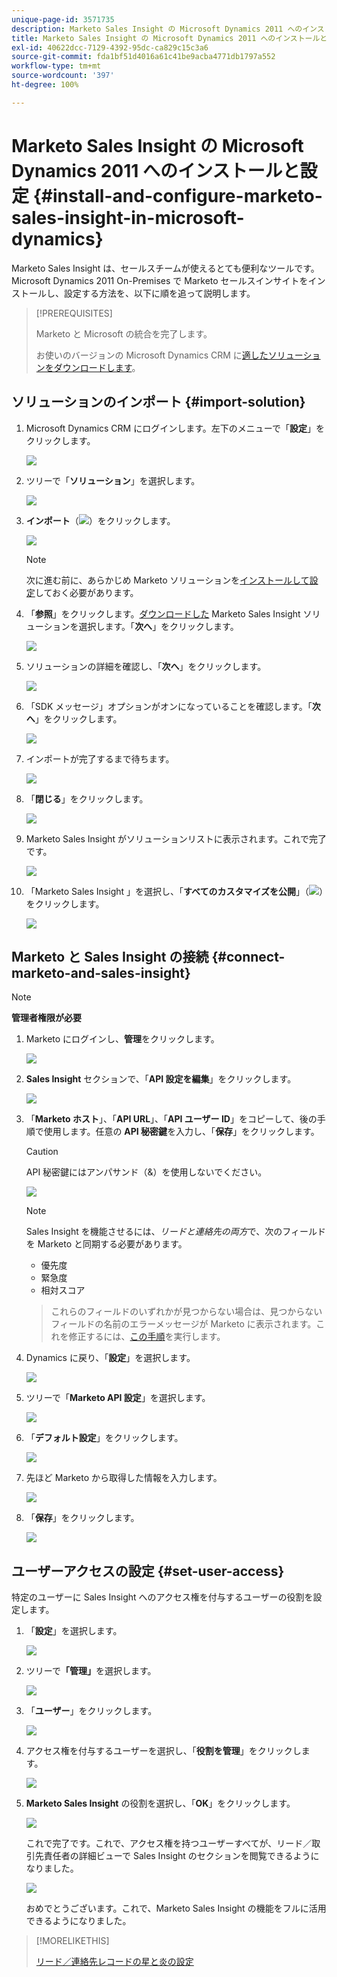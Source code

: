 ```yaml
---
unique-page-id: 3571735
description: Marketo Sales Insight の Microsoft Dynamics 2011 へのインストールと設定 - Marketo ドキュメント - 製品ドキュメント
title: Marketo Sales Insight の Microsoft Dynamics 2011 へのインストールと設定
exl-id: 40622dcc-7129-4392-95dc-ca829c15c3a6
source-git-commit: fda1bf51d4016a61c41be9acba4771db1797a552
workflow-type: tm+mt
source-wordcount: '397'
ht-degree: 100%

---
```


# Marketo Sales Insight の Microsoft Dynamics 2011 へのインストールと設定 {#install-and-configure-marketo-sales-insight-in-microsoft-dynamics}

Marketo Sales Insight は、セールスチームが使えるとても便利なツールです。Microsoft Dynamics 2011 On-Premises で Marketo セールスインサイトをインストールし、設定する方法を、以下に順を追って説明します。

>[!PREREQUISITES]
>
>Marketo と Microsoft の統合を完了します。
>
>お使いのバージョンの Microsoft Dynamics CRM に[適したソリューションをダウンロードします](/help/marketo/product-docs/marketo-sales-insight/msi-for-microsoft-dynamics/installing/download-the-marketo-sales-insight-solution-for-microsoft-dynamics.md)。

## ソリューションのインポート {#import-solution}

1. Microsoft Dynamics CRM にログインします。左下のメニューで「**設定**」をクリックします。

   ![](assets/image2015-5-4-10-3a39-3a44.png)

1. ツリーで「**ソリューション**」を選択します。

   ![](assets/image2015-5-4-10-3a41-3a56.png)

1. **インポート**（![](assets/image2015-5-4-10-3a45-3a44.png)）をクリックします。

   ![](assets/image2015-5-4-10-3a42-3a38.png)

   >[!NOTE]
   >
   >次に進む前に、あらかじめ Marketo ソリューションを[インストールして設定](/help/marketo/product-docs/marketo-sales-insight/msi-for-microsoft-dynamics/installing/install-and-configure-marketo-sales-insight-in-microsoft-dynamics-2011.md)しておく必要があります。

1. 「**参照**」をクリックします。[ダウンロードした](/help/marketo/product-docs/marketo-sales-insight/msi-for-microsoft-dynamics/installing/download-the-marketo-sales-insight-solution-for-microsoft-dynamics.md) Marketo Sales Insight ソリューションを選択します。「**次へ**」をクリックします。

   ![](assets/image2015-5-4-10-3a55-3a15.png)

1. ソリューションの詳細を確認し、「**次へ**」をクリックします。

   ![](assets/image2015-5-4-10-3a57-3a31.png)

1. 「SDK メッセージ」オプションがオンになっていることを確認します。「**次へ**」をクリックします。

   ![](assets/image2015-5-4-11-3a43-3a37.png)

1. インポートが完了するまで待ちます。

   ![](assets/image2015-5-4-11-3a0-3a58.png)

1. 「**閉じる**」をクリックします。

   ![](assets/crmhand.png)

1. Marketo Sales Insight がソリューションリストに表示されます。これで完了です。

   ![](assets/image2015-5-4-11-3a2-3a37.png)

1. 「Marketo Sales Insight 」を選択し、「**すべてのカスタマイズを公開**」（![](assets/image2015-5-4-11-3a7-3a8.png)）をクリックします。

   ![](assets/image2015-5-4-11-3a8-3a27.png)

## Marketo と Sales Insight の接続  {#connect-marketo-and-sales-insight}

>[!NOTE]
>
>**管理者権限が必要**

1. Marketo にログインし、**管理**&#x200B;をクリックします。

   ![](assets/image2014-12-12-9-3a6-3a50.png)

1. **Sales Insight** セクションで、「**API 設定を編集**」をクリックします。

   ![](assets/image2014-12-12-9-3a7-3a0.png)

1. 「**Marketo ホスト**」、「**API URL**」、「**API ユーザー ID**」をコピーして、後の手順で使用します。任意の **API 秘密鍵**&#x200B;を入力し、「**保存**」をクリックします。

   >[!CAUTION]
   >
   >API 秘密鍵にはアンパサンド（&amp;）を使用しないでください。

   ![](assets/image2015-5-4-11-3a16-3a3.png)

   >[!NOTE]
   >
   >Sales Insight を機能させるには、_リードと連絡先の両方_&#x200B;で、次のフィールドを Marketo と同期する必要があります。
   >
   >* 優先度
   >* 緊急度
   >* 相対スコア

   >
   >これらのフィールドのいずれかが見つからない場合は、見つからないフィールドの名前のエラーメッセージが Marketo に表示されます。これを修正するには、[この手順](/help/marketo/product-docs/marketo-sales-insight/msi-for-microsoft-dynamics/setting-up-and-using/required-fields-for-syncing-marketo-with-dynamics.md)を実行します。

1. Dynamics に戻り、「**設定**」を選択します。

   ![](assets/image2015-5-4-10-3a39-3a44.png)

1. ツリーで「**Marketo API 設定**」を選択します。

   ![](assets/image2015-5-4-11-3a22-3a41.png)

1. 「**デフォルト設定**」をクリックします。

   ![](assets/image2015-5-4-11-3a26-3a10.png)

1. 先ほど Marketo から取得した情報を入力します。

   ![](assets/image2015-5-4-11-3a27-3a16.png)

1. 「**保存**」をクリックします。

   ![](assets/image2015-5-4-11-3a28-3a13.png)

## ユーザーアクセスの設定 {#set-user-access}

特定のユーザーに Sales Insight へのアクセス権を付与するユーザーの役割を設定します。

1. 「**設定**」を選択します。

   ![](assets/image2015-5-4-11-3a30-3a54.png)

1. ツリーで&#x200B;**「管理」**&#x200B;を選択します。

   ![](assets/image2015-5-4-11-3a31-3a39.png)

1. 「**ユーザー**」をクリックします。

   ![](assets/image2015-5-4-11-3a32-3a25.png)

1. アクセス権を付与するユーザーを選択し、「**役割を管理**」をクリックします。

   ![](assets/image2015-5-4-11-3a35-3a8.png)

1. **Marketo Sales Insight** の役割を選択し、「**OK**」をクリックします。

   ![](assets/image2015-5-4-11-3a36-3a59.png)

   これで完了です。これで、アクセス権を持つユーザーすべてが、リード／取引先責任者の詳細ビューで Sales Insight のセクションを閲覧できるようになりました。

   ![](assets/image2015-5-4-11-3a39-3a23.png)

   おめでとうございます。これで、Marketo Sales Insight の機能をフルに活用できるようになりました。

>[!MORELIKETHIS]
>
>[リード／連絡先レコードの星と炎の設定](/help/marketo/product-docs/marketo-sales-insight/msi-for-microsoft-dynamics/setting-up-and-using/setting-up-stars-and-flames-for-lead-contact-records.md)
